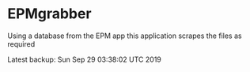 # EPMgrabber
Using a database from the EPM app this application scrapes the files as required


Latest backup: Sun Sep 29 03:38:02 UTC 2019
